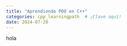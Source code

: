 ```yaml
---
title: "Aprendiendo POO en C++"
categories: cpp_learningpath  # ¡Clave aquí!
date: 2024-07-20
---
```


hola 
